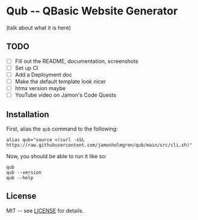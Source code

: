 # Qub -- QBasic Website Generator

(talk about what it is here)

## TODO

- [ ] Fill out the README, documentation, screenshots
- [ ] Set up CI
- [ ] Add a Deployment doc
- [ ] Make the default template look nicer
- [ ] htmx version maybe
- [ ] YouTube video on Jamon's Code Quests

## Installation

First, alias the `qub` command to the following:

```
alias qub="source <(curl -sSL https://raw.githubusercontent.com/jamonholmgren/qub/main/src/cli.sh)"
```

Now, you should be able to run it like so:

```
qub
qub --version
qub --help
```

## License

MIT -- see [LICENSE](LICENSE) for details.

